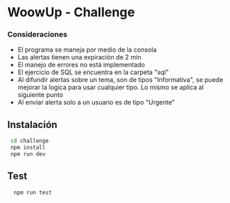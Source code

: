 
# WoowUp - Challenge

### Consideraciones
- El programa se maneja por medio de la consola
- Las alertas tienen una expiración de 2 min
- El manejo de errores no está implementado
- El ejercicio de SQL se encuentra en la carpeta "sql"
- Al difundir alertas sobre un tema, son de tipos "Informativa", se puede mejorar la logica para usar cualquier tipo. Lo mismo se aplica al siguiente punto
- Al enviar alerta solo a un usuario es de tipo "Urgente"

## Instalación

```bash
 cd challenge
 npm install
 npm run dev
```
    
## Test

```bash
  npm run test
```


